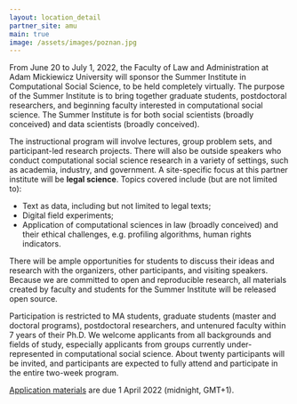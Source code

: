 ```yaml
---
layout: location_detail
partner_site: amu
main: true
image: /assets/images/poznan.jpg
---
```


From June 20 to July 1, 2022, the Faculty of Law and Administration at Adam Mickiewicz University will sponsor the Summer Institute in Computational Social Science, to be held completely virtually. The purpose of the Summer Institute is to bring together graduate students, postdoctoral researchers, and beginning faculty interested in computational social science. The Summer Institute is for both social scientists (broadly conceived) and data scientists (broadly conceived).

The instructional program will involve lectures, group problem sets, and participant-led research projects. There will also be outside speakers who conduct computational social science research in a variety of settings, such as academia, industry, and government. A site-specific focus at this partner institute will be **legal science**. Topics covered include (but are not limited to): 

* Text as data, including but not limited to legal texts; 
* Digital field experiments; 
* Application of computational sciences in law (broadly conceived) and their ethical challenges, e.g. profiling algorithms, human rights indicators.

There will be ample opportunities for students to discuss their ideas and research with the organizers, other participants, and visiting speakers. Because we are committed to open and reproducible research, all materials created by faculty and students for the Summer Institute will be released open source.

Participation is restricted to MA students, graduate students (master and doctoral programs), postdoctoral researchers, and untenured faculty within 7 years of their Ph.D. We welcome applicants from all backgrounds and fields of study, especially applicants from groups currently under-represented in computational social science. About twenty participants will be invited, and participants are expected to fully attend and participate in the entire two-week program.

[Application materials](https://compsocialscience.github.io/summer-institute/2022/amu/apply) are due 1 April 2022 (midnight, GMT+1).
